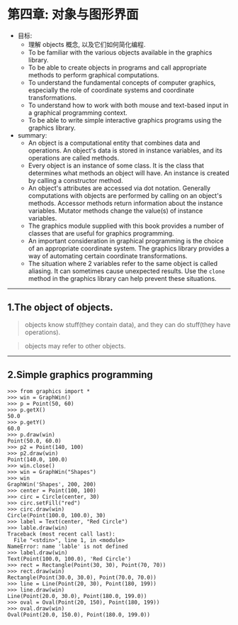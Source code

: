 # 第四章: 对象与图形界面

- 目标:
    - 理解 objects 概念, 以及它们如何简化编程.
    - To be familiar with the various objects available in the graphics library.
    - To be able to create objects in programs and call appropriate methods to perform graphical computations.
    - To understand the fundamental concepts of computer graphics, especially the role of coordinate systems and coordinate transformations.
    - To understand how to work with both mouse and text-based input in a graphical programming context.
    - To be able to write simple interactive graphics programs using the graphics library.
- summary:
    - An object is a computational entity that combines data and operations. An object's data is stored in instance variables, and its operations are called methods.
    - Every object is an instance of some class. It is the class that determines what methods an object will have. An instance is created by calling a constructor method.
    - An object's attributes are accessed via dot notation. Generally computations with objects are performed by calling on an object's methods. Accessor methods return information about the instance variables. Mutator methods change the value(s) of instance variables.
    - The graphics module supplied with this book provides a number of classes that are useful for graphics programming.
    - An important consideration in graphical programming is the choice of an appropriate coordinate system. The graphics library provides a way of automating certain coordinate transformations.
    - The situation where 2 variables refer to the same object is called aliasing. It can sometimes cause unexpected results. Use the `clone` method in the graphics library can help prevent these situations.

---

## 1.The object of objects.

> objects know stuff(they contain data), and they can do stuff(they have operations).

> objects may refer to other objects.

---

## 2.Simple graphics programming

```
>>> from graphics import *
>>> win = GraphWin()
>>> p = Point(50, 60)
>>> p.getX()
50.0
>>> p.getY()
60.0
>>> p.draw(win)
Point(50.0, 60.0)
>>> p2 = Point(140, 100)
>>> p2.draw(win)
Point(140.0, 100.0)
>>> win.close()
>>> win = GraphWin("Shapes")
>>> win
GraphWin('Shapes', 200, 200)
>>> center = Point(100, 100)
>>> circ = Circle(center, 30)
>>> circ.setFill("red")
>>> circ.draw(win)
Circle(Point(100.0, 100.0), 30)
>>> label = Text(center, "Red Circle")
>>> lable.draw(win)
Traceback (most recent call last):
  File "<stdin>", line 1, in <module>
NameError: name 'lable' is not defined
>>> label.draw(win)
Text(Point(100.0, 100.0), 'Red Circle')
>>> rect = Rectangle(Point(30, 30), Point(70, 70))
>>> rect.draw(win)
Rectangle(Point(30.0, 30.0), Point(70.0, 70.0))
>>> line = Line(Point(20, 30), Point(180, 199))
>>> line.draw(win)
Line(Point(20.0, 30.0), Point(180.0, 199.0))
>>> oval = Oval(Point(20, 150), Point(180, 199))
>>> oval.draw(win)
Oval(Point(20.0, 150.0), Point(180.0, 199.0))
```
